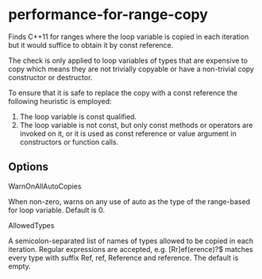 # performance-for-range-copy

Finds C++11 for ranges where the loop variable is copied in each
iteration but it would suffice to obtain it by const reference.

The check is only applied to loop variables of types that are expensive
to copy which means they are not trivially copyable or have a
non-trivial copy constructor or destructor.

To ensure that it is safe to replace the copy with a const reference the
following heuristic is employed:

1.  The loop variable is const qualified.
2.  The loop variable is not const, but only const methods or operators
    are invoked on it, or it is used as const reference or value
    argument in constructors or function calls.

## Options

<div class="option">

WarnOnAllAutoCopies

When non-zero, warns on any use of <span class="title-ref">auto</span>
as the type of the range-based for loop variable. Default is
<span class="title-ref">0</span>.

</div>

<div class="option">

AllowedTypes

A semicolon-separated list of names of types allowed to be copied in
each iteration. Regular expressions are accepted, e.g.
<span class="title-ref">\[Rr\]ef(erence)?$</span> matches every type
with suffix <span class="title-ref">Ref</span>,
<span class="title-ref">ref</span>,
<span class="title-ref">Reference</span> and
<span class="title-ref">reference</span>. The default is empty.

</div>
